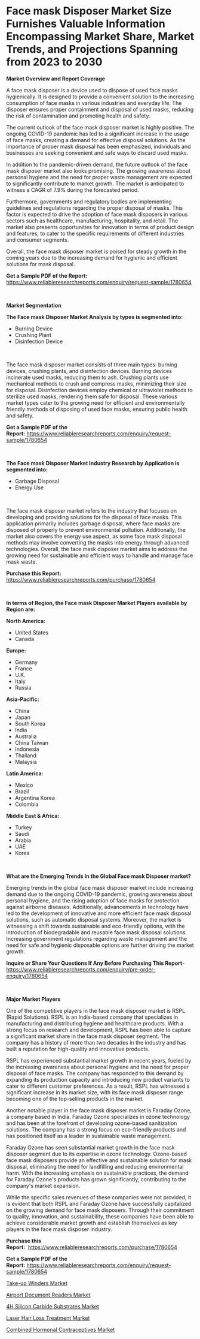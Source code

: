 <p><h1>Face mask Disposer Market Size Furnishes Valuable Information Encompassing Market Share, Market Trends, and Projections Spanning from 2023 to 2030</h1></p><p><strong>Market Overview and Report Coverage</strong></p>
<p><p>A face mask disposer is a device used to dispose of used face masks hygienically. It is designed to provide a convenient solution to the increasing consumption of face masks in various industries and everyday life. The disposer ensures proper containment and disposal of used masks, reducing the risk of contamination and promoting health and safety.</p><p>The current outlook of the face mask disposer market is highly positive. The ongoing COVID-19 pandemic has led to a significant increase in the usage of face masks, creating a demand for effective disposal solutions. As the importance of proper mask disposal has been emphasized, individuals and businesses are seeking convenient and safe ways to discard used masks.</p><p>In addition to the pandemic-driven demand, the future outlook of the face mask disposer market also looks promising. The growing awareness about personal hygiene and the need for proper waste management are expected to significantly contribute to market growth. The market is anticipated to witness a CAGR of 7.9% during the forecasted period.</p><p>Furthermore, governments and regulatory bodies are implementing guidelines and regulations regarding the proper disposal of masks. This factor is expected to drive the adoption of face mask disposers in various sectors such as healthcare, manufacturing, hospitality, and retail. The market also presents opportunities for innovation in terms of product design and features, to cater to the specific requirements of different industries and consumer segments.</p><p>Overall, the face mask disposer market is poised for steady growth in the coming years due to the increasing demand for hygienic and efficient solutions for mask disposal.</p></p>
<p><strong>Get a Sample PDF of the Report:</strong> <a href="https://www.reliableresearchreports.com/enquiry/request-sample/1780654">https://www.reliableresearchreports.com/enquiry/request-sample/1780654</a></p>
<p>&nbsp;</p>
<p><strong>Market Segmentation</strong></p>
<p><strong>The Face mask Disposer Market Analysis by types is segmented into:</strong></p>
<p><ul><li>Burning Device</li><li>Crushing Plant</li><li>Disinfection Device</li></ul></p>
<p>&nbsp;</p>
<p><p>The face mask disposer market consists of three main types: burning devices, crushing plants, and disinfection devices. Burning devices incinerate used masks, reducing them to ash. Crushing plants use mechanical methods to crush and compress masks, minimizing their size for disposal. Disinfection devices employ chemical or ultraviolet methods to sterilize used masks, rendering them safe for disposal. These various market types cater to the growing need for efficient and environmentally friendly methods of disposing of used face masks, ensuring public health and safety.</p></p>
<p><strong>Get a Sample PDF of the Report:</strong>&nbsp;<a href="https://www.reliableresearchreports.com/enquiry/request-sample/1780654">https://www.reliableresearchreports.com/enquiry/request-sample/1780654</a></p>
<p>&nbsp;</p>
<p><strong>The Face mask Disposer Market Industry Research by Application is segmented into:</strong></p>
<p><ul><li>Garbage Disposal</li><li>Energy Use</li></ul></p>
<p>&nbsp;</p>
<p><p>The face mask disposer market refers to the industry that focuses on developing and providing solutions for the disposal of face masks. This application primarily includes garbage disposal, where face masks are disposed of properly to prevent environmental pollution. Additionally, the market also covers the energy use aspect, as some face mask disposal methods may involve converting the masks into energy through advanced technologies. Overall, the face mask disposer market aims to address the growing need for sustainable and efficient ways to handle and manage face mask waste.</p></p>
<p><strong>Purchase this Report:</strong>&nbsp; <a href="https://www.reliableresearchreports.com/purchase/1780654">https://www.reliableresearchreports.com/purchase/1780654</a></p>
<p>&nbsp;</p>
<p><strong>In terms of Region, the Face mask Disposer Market Players available by Region are:</strong></p>
<p>
    <p> <strong> North America: </strong>
        <ul>
            <li>United States</li>
            <li>Canada</li>
        </ul>
        </p> 
    <p> <strong> Europe: </strong>
        <ul>
            <li>Germany</li>
            <li>France</li>
            <li>U.K.</li>
            <li>Italy</li>
            <li>Russia</li>
        </ul>
        </p> 
    <p> <strong> Asia-Pacific: </strong>
        <ul>
            <li>China</li>
            <li>Japan</li>
            <li>South Korea</li>
            <li>India</li>
            <li>Australia</li>
            <li>China Taiwan</li>
            <li>Indonesia</li>
            <li>Thailand</li>
            <li>Malaysia</li>
        </ul>
        </p> 
    <p> <strong> Latin America: </strong>
        <ul>
            <li>Mexico</li>
            <li>Brazil</li>
            <li>Argentina Korea</li>
            <li>Colombia</li>
        </ul>
        </p> 
    <p> <strong> Middle East & Africa: </strong>
        <ul>
            <li>Turkey</li>
            <li>Saudi</li>
            <li>Arabia</li>
            <li>UAE</li>
            <li>Korea</li>
        </ul>
    </p>
    </p>
<p>&nbsp;</p>
<p><strong>What are the Emerging Trends in the Global Face mask Disposer market?</strong></p>
<p><p>Emerging trends in the global face mask disposer market include increasing demand due to the ongoing COVID-19 pandemic, growing awareness about personal hygiene, and the rising adoption of face masks for protection against airborne diseases. Additionally, advancements in technology have led to the development of innovative and more efficient face mask disposal solutions, such as automatic disposal systems. Moreover, the market is witnessing a shift towards sustainable and eco-friendly options, with the introduction of biodegradable and reusable face mask disposal solutions. Increasing government regulations regarding waste management and the need for safe and hygienic disposable options are further driving the market growth.</p></p>
<p><strong>Inquire or Share Your Questions If Any Before Purchasing This Report</strong>- <a href="https://www.reliableresearchreports.com/enquiry/pre-order-enquiry/1780654">https://www.reliableresearchreports.com/enquiry/pre-order-enquiry/1780654</a></p>
<p>&nbsp;</p>
<p><strong>Major Market Players</strong></p>
<p><p>One of the competitive players in the face mask disposer market is RSPL (Rapid Solutions). RSPL is an India-based company that specializes in manufacturing and distributing hygiene and healthcare products. With a strong focus on research and development, RSPL has been able to capture a significant market share in the face mask disposer segment. The company has a history of more than two decades in the industry and has built a reputation for high-quality and innovative products.</p><p>RSPL has experienced substantial market growth in recent years, fueled by the increasing awareness about personal hygiene and the need for proper disposal of face masks. The company has responded to this demand by expanding its production capacity and introducing new product variants to cater to different customer preferences. As a result, RSPL has witnessed a significant increase in its market size, with its face mask disposer range becoming one of the top-selling products in the market.</p><p>Another notable player in the face mask disposer market is Faraday Ozone, a company based in India. Faraday Ozone specializes in ozone technology and has been at the forefront of developing ozone-based sanitization solutions. The company has a strong focus on eco-friendly products and has positioned itself as a leader in sustainable waste management.</p><p>Faraday Ozone has seen substantial market growth in the face mask disposer segment due to its expertise in ozone technology. Ozone-based face mask disposers provide an effective and sustainable solution for mask disposal, eliminating the need for landfilling and reducing environmental harm. With the increasing emphasis on sustainable practices, the demand for Faraday Ozone's products has grown significantly, contributing to the company's market expansion.</p><p>While the specific sales revenues of these companies were not provided, it is evident that both RSPL and Faraday Ozone have successfully capitalized on the growing demand for face mask disposers. Through their commitment to quality, innovation, and sustainability, these companies have been able to achieve considerable market growth and establish themselves as key players in the face mask disposer industry.</p></p>
<p><strong>Purchase this Report:</strong>&nbsp;&nbsp;<a href="https://www.reliableresearchreports.com/purchase/1780654">https://www.reliableresearchreports.com/purchase/1780654</a></p>
<p></p>
<p><strong>Get a Sample PDF of the Report:</strong>&nbsp;<a href="https://www.reliableresearchreports.com/enquiry/request-sample/1780654">https://www.reliableresearchreports.com/enquiry/request-sample/1780654</a></p>
<p><p><a href="https://github.com/rahu1506/Market-Research-Report-List-1/blob/main/take-up-winders-market.md">Take-up Winders Market</a></p><p><a href="https://medium.com/@walterstanley64/airport-document-readers-market-report-reveals-the-latest-trends-and-growth-opportunities-of-this-45bf891524a9">Airport Document Readers Market</a></p><p><a href="https://github.com/rahu1505/Market-Research-Report-List-1/blob/main/4h-silicon-carbide-substrates-market.md">4H Silicon Carbide Substrates Market</a></p><p><a href="https://www.linkedin.com/pulse/laser-hair-loss-treatment-market-size-share-global-analysis-ydzle/">Laser Hair Loss Treatment Market</a></p><p><a href="https://medium.com/@donaldortega4f/combined-hormonal-contraceptives-market-insight-market-trends-growth-forecasted-from-2023-to-741e410dd526">Combined Hormonal Contraceptives Market</a></p></p>